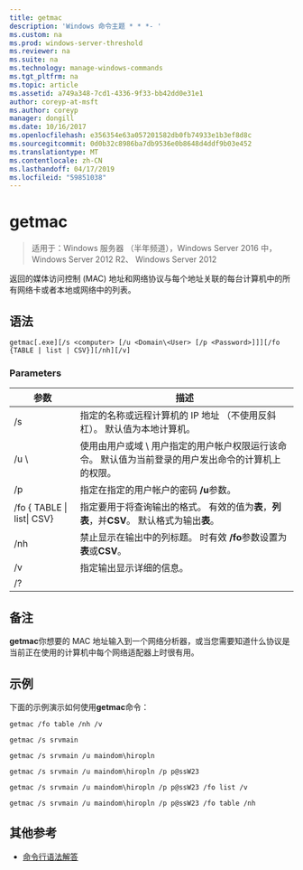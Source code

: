 ```yaml
---
title: getmac
description: 'Windows 命令主题 * * *- '
ms.custom: na
ms.prod: windows-server-threshold
ms.reviewer: na
ms.suite: na
ms.technology: manage-windows-commands
ms.tgt_pltfrm: na
ms.topic: article
ms.assetid: a749a348-7cd1-4336-9f33-bb42dd0e31e1
author: coreyp-at-msft
ms.author: coreyp
manager: dongill
ms.date: 10/16/2017
ms.openlocfilehash: e356354e63a057201582db0fb74933e1b3ef8d8c
ms.sourcegitcommit: 0d0b32c8986ba7db9536e0b8648d4ddf9b03e452
ms.translationtype: MT
ms.contentlocale: zh-CN
ms.lasthandoff: 04/17/2019
ms.locfileid: "59851038"
---
```

# <a name="getmac"></a>getmac

>适用于：Windows 服务器 （半年频道），Windows Server 2016 中，Windows Server 2012 R2、 Windows Server 2012

返回的媒体访问控制 (MAC) 地址和网络协议与每个地址关联的每台计算机中的所有网络卡或者本地或网络中的列表。 
## <a name="syntax"></a>语法
```
getmac[.exe][/s <computer> [/u <Domain\<User> [/p <Password>]]][/fo {TABLE | list | CSV}][/nh][/v]
```
### <a name="parameters"></a>Parameters
|参数|描述|
|-------|--------|
|/s <computer>|指定的名称或远程计算机的 IP 地址 （不使用反斜杠）。 默认值为本地计算机。|
|/u <Domain>\\<User>|使用由用户或域 \ 用户指定的用户帐户权限运行该命令。 默认值为当前登录的用户发出命令的计算机上的权限。|
|/p <Password>|指定在指定的用户帐户的密码 **/u**参数。|
|/fo { TABLE &#124; list&#124; CSV}|指定要用于将查询输出的格式。 有效的值为**表**，**列表**，并**CSV**。 默认格式为输出**表**。|
|/nh|禁止显示在输出中的列标题。 时有效 **/fo**参数设置为**表**或**CSV**。|
|/v|指定输出显示详细的信息。|
|/?||
## <a name="remarks"></a>备注
**getmac**你想要的 MAC 地址输入到一个网络分析器，或当您需要知道什么协议是当前正在使用的计算机中每个网络适配器上时很有用。
## <a name="BKMK_Examples"></a>示例
下面的示例演示如何使用**getmac**命令：
```
getmac /fo table /nh /v
```
```
getmac /s srvmain
```
```
getmac /s srvmain /u maindom\hiropln
```
```
getmac /s srvmain /u maindom\hiropln /p p@ssW23
```
```
getmac /s srvmain /u maindom\hiropln /p p@ssW23 /fo list /v
```
```
getmac /s srvmain /u maindom\hiropln /p p@ssW23 /fo table /nh
```
## <a name="additional-references"></a>其他参考
-   [命令行语法解答](command-line-syntax-key.md)

